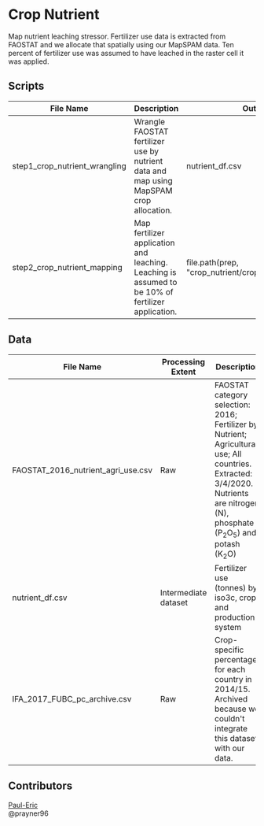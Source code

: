 # Crop Nutrient

Map nutrient leaching stressor. Fertilizer use data is extracted from FAOSTAT and we allocate that spatially using our MapSPAM data. Ten percent of fertilizer use was assumed to have leached in the raster cell it was applied.

## Scripts
|File Name|Description|Output|
|---	|---	|---	|
|step1_crop_nutrient_wrangling|Wrangle FAOSTAT fertilizer use by nutrient data and map using MapSPAM crop allocation.|nutrient_df.csv|
|step2_crop_nutrient_mapping|Map fertilizer application and leaching. Leaching is assumed to be 10% of fertilizer application.|file.path(prep, "crop_nutrient/crop_lent_nutrient.tif")|

## Data 
|File Name|Processing Extent|Description|Source|
|---	|---	|---	|---	|
|FAOSTAT_2016_nutrient_agri_use.csv|Raw|FAOSTAT category selection: 2016; Fertilizer by Nutrient; Agricultural use; All countries. Extracted: 3/4/2020. Nutrients are nitrogen (N), phosphate (P<sub>2</sub>O<sub>5</sub>) and potash (K<sub>2</sub>O)|FAOSTAT database: Fertilizer input.|
|nutrient_df.csv|Intermediate dataset|Fertilizer use (tonnes) by iso3c, crop and production system|Output from step1_crop_nutrient_wrangling|
|IFA_2017_FUBC_pc_archive.csv|Raw|Crop-specific percentages for each country in 2014/15. Archived because we couldn't integrate this dataset with our data.|International Fertilizer Association 2014/15 fertilizer use report: ["Assessment of Fertilizer Use by Crop at the Global Level"](https://www.fertilizer.org/images/Library_Downloads/2017_IFA_AgCom_17_134%20rev_FUBC%20assessment%202014.pdf).|

## Contributors
[Paul-Eric](rayner@nceas.ucsb.edu)      
@prayner96  